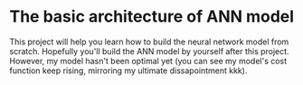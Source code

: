 # The basic architecture of ANN model
This project will help you learn how to build the neural network model from scratch. Hopefully you'll build the ANN model by yourself after this project. 
However, my model hasn't been optimal yet (you can see my model's cost function keep rising, mirroring my ultimate dissapointment kkk). 
